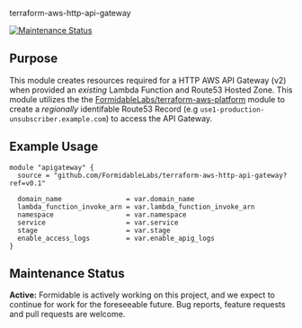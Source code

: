 terraform-aws-http-api-gateway

[![Maintenance Status][maintenance-image]](#maintenance-status)

## Purpose

This module creates resources required for a HTTP AWS API Gateway (v2) when provided an _existing_ Lambda Function and Route53 Hosted Zone. This module utilizes the the [FormidableLabs/terraform-aws-platform](https://github.com/FormidableLabs/terraform-aws-platform) module to create a _regionally_ identifable Route53 Record (e.g `use1-production-unsubscriber.example.com`) to access the API Gateway.

## Example Usage

```
module "apigateway" {
  source = "github.com/FormidableLabs/terraform-aws-http-api-gateway?ref=v0.1"

  domain_name                = var.domain_name
  lambda_function_invoke_arn = var.lambda_function_invoke_arn
  namespace                  = var.namespace
  service                    = var.service
  stage                      = var.stage
  enable_access_logs         = var.enable_apig_logs
}

```

[maintenance-image]: https://img.shields.io/badge/maintenance-active-green.svg?color=brightgreen&style=flat

## Maintenance Status

**Active:** Formidable is actively working on this project, and we expect to continue for work for the foreseeable future. Bug reports, feature requests and pull requests are welcome.
